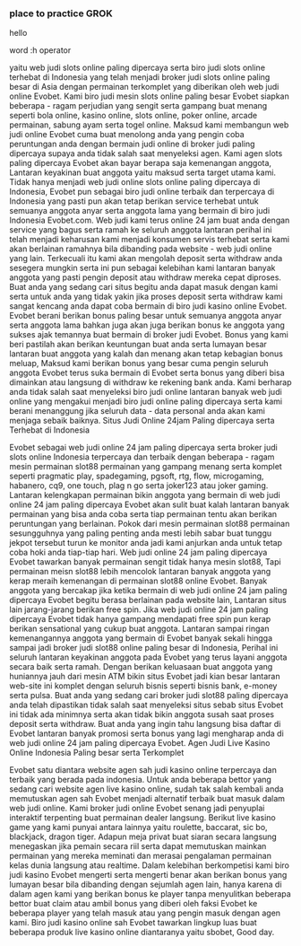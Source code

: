 
### place to practice GROK

hello

word
:h operator

 yaitu web judi slots online paling dipercaya serta biro judi slots online
 terhebat di Indonesia yang telah menjadi broker judi slots online paling
 besar di Asia dengan permainan terkomplet yang diberikan oleh web judi online
 Evobet. Kami biro judi mesin slots online paling besar Evobet siapkan
 beberapa - ragam perjudian yang sengit serta gampang buat menang seperti bola
 online, kasino online, slots online, poker online, arcade permainan, sabung
 ayam serta togel online. Maksud kami membangun web judi online Evobet cuma
 buat menolong anda yang pengin coba peruntungan anda dengan bermain judi
 online di broker judi paling dipercaya supaya anda tidak salah saat
 menyeleksi agen. Kami agen slots paling dipercaya Evobet akan bayar berapa
 saja kemenangan anggota, Lantaran keyakinan buat anggota yaitu maksud serta
 target utama kami. Tidak hanya menjadi web judi online slots online paling
 dipercaya di Indonesia, Evobet pun sebagai biro judi online terbaik dan
 terpercaya di Indonesia yang pasti pun akan tetap berikan service terhebat
 untuk semuanya anggota anyar serta anggota lama yang bermain di biro judi
 Indonesia Evobet.com. Web judi kami terus online 24 jam buat anda dengan
 service yang bagus serta ramah ke seluruh anggota lantaran perihal ini telah
 menjadi keharusan kami menjadi konsumen servis terhebat serta kami akan
 berlainan ramahnya bila dibanding pada website - web judi online yang lain.
 Terkecuali itu kami akan mengolah deposit serta withdraw anda sesegera
 mungkin serta ini pun sebagai kelebihan kami lantaran banyak anggota yang
 pasti pengin deposit atau withdraw mereka cepat diproses. Buat anda yang
 sedang cari situs begitu anda dapat masuk dengan kami serta untuk anda yang
 tidak yakin jika proses deposit serta withdraw kami sangat kencang anda dapat
 coba bermain di biro judi kasino online Evobet. Evobet berani berikan bonus
 paling besar untuk semuanya anggota anyar serta anggota lama bahkan juga akan
 juga berikan bonus ke anggota yang sukses ajak temannya buat bermain di
 broker judi Evobet. Bonus yang kami beri pastilah akan berikan keuntungan
 buat anda serta lumayan besar lantaran buat anggota yang kalah dan menang
 akan tetap kebagian bonus meluap, Maksud kami berikan bonus yang besar cuma
 pengin seluruh anggota Evobet terus suka bermain di Evobet serta bonus yang
 diberi bisa dimainkan atau langsung di withdraw ke rekening bank anda. Kami
 berharap anda tidak salah saat menyeleksi biro judi online lantaran banyak
 web judi online yang mengakui menjadi biro judi online paling dipercaya serta
 kami berani menanggung jika seluruh data - data personal anda akan kami
 menjaga sebaik baiknya.  Situs Judi Online 24jam Paling dipercaya serta
 Terhebat di Indonesia

Evobet sebagai web judi online 24 jam paling dipercaya serta broker judi slots
online Indonesia terpercaya dan terbaik dengan beberapa - ragam mesin
permainan slot88 permainan yang gampang menang serta komplet seperti pragmatic
play, spadegaming, pgsoft, rtg, flow, microgaming, habanero, cq9, one touch,
plag n go serta joker123 atau joker gaming. Lantaran kelengkapan permainan
bikin anggota yang bermain di web judi online 24 jam paling dipercaya Evobet
akan sulit buat kalah lantaran banyak permainan yang bisa anda coba serta tiap
permainan tentu akan berikan peruntungan yang berlainan. Pokok dari mesin
permainan slot88 permainan sesungguhnya yang paling penting anda mesti lebih
sabar buat tunggu jekpot tersebut turun ke monitor anda jadi kami anjurkan
anda untuk tetap coba hoki anda tiap-tiap hari. Web judi online 24 jam paling
dipercaya Evobet tawarkan banyak permainan sengit tidak hanya mesin slot88,
Tapi permainan meisn slot88 lebih mencolok lantaran banyak anggota yang kerap
meraih kemenangan di permainan slot88 online Evobet. Banyak anggota yang
bercakap jika ketika bermain di web judi online 24 jam paling dipercaya Evobet
begitu berasa berlainan pada website lain, Lantaran situs lain jarang-jarang
berikan free spin. Jika web judi online 24 jam paling dipercaya Evobet tidak
hanya gampang mendapati free spin pun kerap berikan sensational yang cukup
buat anggota. Lantaran sampai ringan kemenangannya anggota yang bermain di
Evobet banyak sekali hingga sampai jadi broker judi slot88 online paling besar
di Indonesia, Perihal ini seluruh lantaran keyakinan anggota pada Evobet yang
terus layani anggota secara baik serta ramah. Dengan berikan keluasaan buat
anggota yang huniannya jauh dari mesin ATM bikin situs Evobet jadi kian besar
lantaran web-site ini komplet dengan seluruh bisnis seperti bisnis bank,
e-money serta pulsa. Buat anda yang sedang cari broker judi slot88 paling
dipercaya anda telah dipastikan tidak salah saat menyeleksi situs sebab situs
Evobet ini tidak ada minimnya serta akan tidak bikin anggota susah saat proses
deposit serta withdraw. Buat anda yang ingin tahu langsung bisa daftar di
Evobet lantaran banyak promosi serta bonus yang lagi mengharap anda di web
judi online 24 jam paling dipercaya Evobet.  Agen Judi Live Kasino Online
Indonesia Paling besar serta Terkomplet

Evobet satu diantara website agen sah judi kasino online terpercaya dan
terbaik yang berada pada indonesia. Untuk anda beberapa bettor yang sedang
cari website agen live kasino online, sudah tak salah kembali anda memutuskan
agen sah Evobet menjadi alternatif terbaik buat masuk dalam web judi online.
Kami broker judi online Evobet senang jadi penyuplai interaktif terpenting
buat permainan dealer langsung. Berikut live kasino game yang kami punyai
antara lainnya yaitu roulette, baccarat, sic bo, blackjack, dragon tiger.
Adapun meja privat buat siaran secara langsung menegaskan jika pemain secara
riil serta dapat memutuskan mainkan permainan yang mereka meminati dan merasai
pengalaman permainan kelas dunia langsung atau realtime. Dalam kelebihan
berkompetisi kami biro judi kasino Evobet mengerti serta mengerti benar akan
berikan bonus yang lumayan besar bila dibanding dengan sejumlah agen lain,
hanya karena di dalam agen kami yang berikan bonus ke player tanpa menyulitkan
beberapa bettor buat claim atau ambil bonus yang diberi oleh faksi Evobet ke
beberapa player yang telah masuk atau yang pengin masuk dengan agen kami. Biro
judi kasino online sah Evobet tawarkan lingkup luas buat beberapa produk live
kasino online diantaranya yaitu sbobet,   Good day.

